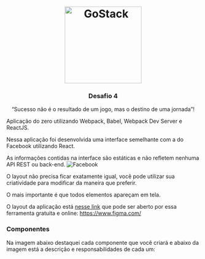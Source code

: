 <h1 align="center">
    <img alt="GoStack" src="https://rocketseat-cdn.s3-sa-east-1.amazonaws.com/bootcamp-header.png" width="200px" />
</h1>

<h3 align="center">
  Desafio 4
</h3>

<p align="center">“Sucesso não é o resultado de um jogo, mas o destino de uma jornada”!</blockquote>



Aplicação do zero utilizando Webpack, Babel, Webpack Dev Server e ReactJS.

Nessa aplicação foi desenvolvida uma interface semelhante com a do Facebook utilizando React.

As informações contidas na interface são estáticas e não refletem nenhuma API REST ou back-end.
![Facebook](.github/facebook.png)

O layout não precisa ficar exatamente igual, você pode utilizar sua criatividade para modificar da maneira que preferir.

O mais importante é que todos elementos apareçam em tela.

O layout da aplicação está [nesse link](.github/layout.sketch) que pode ser aberto por essa ferramenta gratuita e online: https://www.figma.com/

### Componentes

Na imagem abaixo destaquei cada componente que você criará e abaixo da imagem está a descrição e responsabilidades de cada um:


